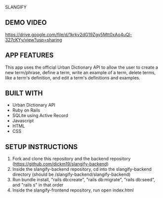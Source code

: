 SLANGIFY

## DEMO VIDEO
https://drive.google.com/file/d/1krkv2dG19Zgy5Mtt0xAo4uQl-327cKYy/view?usp=sharing

## APP FEATURES
This app uses the official Urban Dictionary API to allow the user to create a new term/phrase, define a term, write an example of a term, delete terms, like a term's definition, and edit a term's definitions and examples.

## BUILT WITH
* Urban Dictionary API
* Ruby on Rails
* SQLite using Active Record
* Javascript
* HTML
* CSS

## SETUP INSTRUCTIONS
1. Fork and clone this repository and the backend repository (https://github.com/dickm19/slangify-backend)
2. Inside the slangify-backend repository, cd into the slangify-backend directory (should be /slangify-backend/slangify-backend)
3. Run bundle install, "rails db:create", "rails db:migrate", "rails db:seed", and "rails s" in that order
4. Inside the slangify-frontend repository, run open index.html
